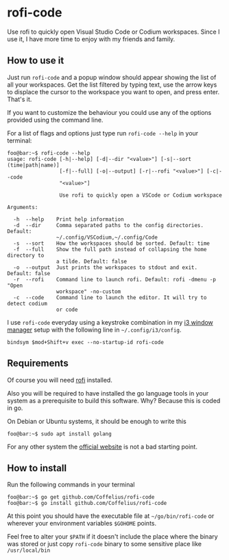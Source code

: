 # rofi-code
Use rofi to quickly open Visual Studio Code or Codium workspaces. Since I use it, I have more time to enjoy with my friends and family.

## How to use it

Just run `rofi-code` and a popup window should appear showing the list of all your workspaces. Get the list filtered by typing text, use the arrow keys to displace the cursor to the workspace you want to open, and press enter. That's it.

If you want to customize the behaviour you could use any of the options provided using the command line.

For a list of flags and options just type run `rofi-code --help` in your terminal:

```console
foo@bar:~$ rofi-code --help
usage: rofi-code [-h|--help] [-d|--dir "<value>"] [-s|--sort (time|path|name)]
                 [-f|--full] [-o|--output] [-r|--rofi "<value>"] [-c|--code
                 "<value>"]

                 Use rofi to quickly open a VSCode or Codium workspace

Arguments:

  -h  --help    Print help information
  -d  --dir     Comma separated paths to the config directories. Default:
                ~/.config/VSCodium,~/.config/Code
  -s  --sort    How the workspaces should be sorted. Default: time
  -f  --full    Show the full path instead of collapsing the home directory to
                a tilde. Default: false
  -o  --output  Just prints the workspaces to stdout and exit. Default: false
  -r  --rofi    Command line to launch rofi. Default: rofi -dmenu -p "Open
                workspace" -no-custom
  -c  --code    Command line to launch the editor. It will try to detect codium
                or code
```
I use `rofi-code` everyday using a keystroke combination in my [i3 window manager](https://i3wm.org/) setup with the following line in `~/.config/i3/config`.

```
bindsym $mod+Shift+v exec --no-startup-id rofi-code
```

## Requirements

Of course you will need [rofi](https://github.com/davatorium/rofi) installed. 

Also you will be required to have installed the go language tools in your system as a prerequisite to build this software. Why? Because this is coded in go.

On Debian or Ubuntu systems, it should be enough to write this
```console
foo@bar:~$ sudo apt install golang
```

For any other system the [official website](https://golang.org/doc/install) is not a bad starting point.

## How to install

Run the following commands in your terminal

```console
foo@bar:~$ go get github.com/Coffelius/rofi-code
foo@bar:~$ go install github.com/Coffelius/rofi-code
```

At this point you should have the executable file at `~/go/bin/rofi-code` or wherever your environment variables `$GOHOME` points.

Feel free to alter your `$PATH` if it doesn't include the place where the binary was stored or just copy `rofi-code` binary to some sensitive place like `/usr/local/bin`




